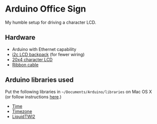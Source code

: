 # Arduino Office Sign


My humble setup for driving a character LCD.

## Hardware

* Arduino with Ethernet capability
* [i2c LCD backpack](http://www.adafruit.com/products/292) (for fewer wiring)
* [20x4 character LCD](http://www.adafruit.com/products/498)
* [Ribbon cable](https://www.sparkfun.com/products/10647)

## Arduino libraries used
Put the following libraries in `~/Documents/Arduino/libraries` on Mac OS X (or follow instructions [here](http://arduino.cc/en/Guide/Libraries).)

* [Time](http://playground.arduino.cc/Code/Time)
* [Timezone](https://github.com/JChristensen/Timezone)
* [LiquidTWI2](https://github.com/lincomatic/LiquidTWI2)